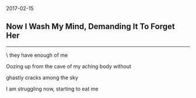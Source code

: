 2017-02-15

## Now I Wash My Mind, Demanding It To Forget Her

---
\\
they have enough of me

Oozing up from the cave of my aching body without

ghastly cracks among the sky

I am struggling now, starting to eat me

